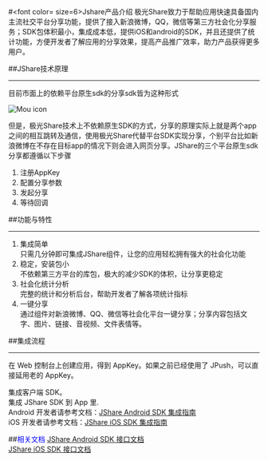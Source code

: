 #<font color= size=6>Jshare产品介绍</font>
极光Share致力于帮助应用快速具备国内主流社交平台分享功能，提供了接入新浪微博，QQ，微信等第三方社会化分享服务；SDK包体积最小，集成成本低，提供iOS和android的SDK，并且还提供了统计功能，方便开发者了解应用的分享效果，提高产品推广效率，助力产品获得更多用户。


##JShare技术原理
***
目前市面上的依赖平台原生sdk的分享sdk皆为这种形式

![Mou icon](http://wiki.jpushoa.com/download/attachments/12689800/QQ图片20170313111307.png?version=1&modificationDate=1489374815000&api=v2)

但是，极光Share技术上不依赖原生SDK的方式，分享的原理实际上就是两个app之间的相互跳转及通信，使用极光Share代替平台SDK实现分享，个别平台比如新浪微博在不存在目标app的情况下则会进入网页分享。JShare的三个平台原生sdk分享都遵循以下步骤

1. 注册AppKey
2. 配置分享参数
3. 发起分享
4. 等待回调

##功能与特性
***
1. 集成简单<br>
	只需几分钟即可集成JShare组件，让您的应用轻松拥有强大的社会化功能
2. 稳定，安装包小<br>
	不依赖第三方平台的库包，极大的减少SDK的体积，让分享更稳定
3. 社会化统计分析<br>
	完整的统计和分析后台，帮助开发者了解各项统计指标
4. 一键分享<br>
	通过组件对新浪微博、QQ、微信等社会化平台一键分享；分享内容包括文字、图片、链接、音视频、文件表情等。
	
##集成流程
***	
在 Web 控制台上创建应用，得到 AppKey。如果之前已经使用了 JPush，可以直接延用老的 AppKey。

集成客户端 SDK。<br>
集成 JShare SDK 到 App 里.<br>
Android 开发者请参考文档：[JShare Android SDK 集成指南](http://baidu.com) <br>
iOS 开发者请参考文档：[JShare iOS SDK 集成指南](http://baidu.com)<br>

##<font color=blue >相关文档</font>
[JShare Android SDK 接口文档](http://baidu.com)  <br>
[JShare iOS SDK 接口文档](http://baidu.com)












	
